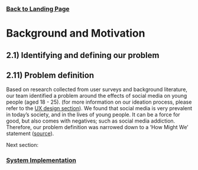 ###  [Back to Landing Page](../README.md)

# Background and Motivation

## 2.1) Identifying and defining our problem 
## 2.11) Problem definition
Based on research collected from user surveys and background literature, our team identified a problem around the effects of social media on young people (aged 18 - 25). (for more information on our ideation process, please refer to the [UX design section](UXDesign.md)). We found that social media is very prevalent in today’s society, and in the lives of young people. It can be a force for good, but also comes with negatives; such as social media addiction. Therefore, our problem definition was narrowed down to a ‘How Might We’ statement ([source](https://www.designkit.org/methods/3)).

Next section:

### [System Implementation](SystemImplementation.md)
